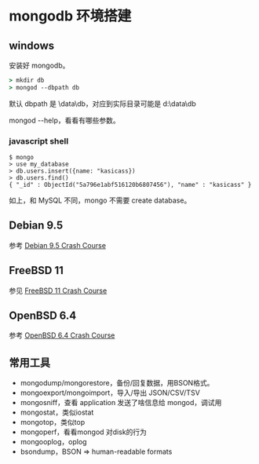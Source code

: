 # mongodb 环境搭建

## windows

安装好 mongodb。

```bat
> mkdir db
> mongod --dbpath db
```

默认 dbpath 是 \data\db，对应到实际目录可能是 d:\data\db

mongod --help，看看有哪些参数。

### javascript shell

```
$ mongo
> use my_database
> db.users.insert({name: "kasicass})
> db.users.find()
{ "_id" : ObjectId("5a796e1abf516120b6807456"), "name" : "kasicass" }
```

如上，和 MySQL 不同，mongo 不需要 create database。

## Debian 9.5

参考 [Debian 9.5 Crash Course][1]

## FreeBSD 11

参见 [FreeBSD 11 Crash Course][2]

## OpenBSD 6.4

参考 [OpenBSD 6.4 Crash Course][3]

## 常用工具

* mongodump/mongorestore，备份/回复数据，用BSON格式。
* mongoexport/mongoimport，导入/导出 JSON/CSV/TSV
* mongosniff，查看 application 发送了啥信息给 mongod，调试用
* mongostat，类似iostat
* mongotop，类似top
* mongoperf，看看mongod 对disk的行为
* mongooplog，oplog
* bsondump，BSON => human-readable formats

[1]:https://github.com/kasicass/blog/blob/master/debian/2018_10_29_debian9_crash_course.md
[2]:https://github.com/kasicass/blog/blob/master/freebsd/2018_10_29_freebsd11_crash_course.md
[3]:https://github.com/kasicass/blog/blob/master/openbsd/2018_10_31_openbsd_6.3_crash_course.md
